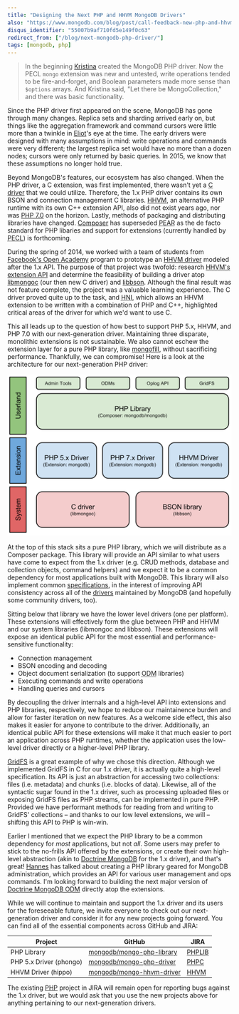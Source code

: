 ```yaml
---
title: "Designing the Next PHP and HHVM MongoDB Drivers"
also: "https://www.mongodb.com/blog/post/call-feedback-new-php-and-hhvm-drivers"
disqus_identifier: "55007b9af710fd5e149f0c63"
redirect_from: ["/blog/next-mongodb-php-driver/"]
tags: [mongodb, php]
---
```

> In the beginning [Kristina][kchodorow] created the MongoDB PHP driver. Now the
PECL `mongo` extension was new and untested, write operations tended to be
fire-and-forget, and Boolean parameters made more sense than `$options` arrays.
And Kristina said, "Let there be MongoCollection," and there was basic
functionality.

Since the PHP driver first appeared on the scene, MongoDB has gone through many
changes. Replica sets and sharding arrived early on, but things like the
aggregation framework and command cursors were little more than a twinkle in
[Eliot][ehorowitz]'s eye at the time. The early drivers were designed with many
assumptions in mind: write operations and commands were very different; the
largest replica set would have no more than a dozen nodes; cursors were only
returned by basic queries. In 2015, we know that these assumptions no longer
hold true.

Beyond MongoDB's features, our ecosystem has also changed. When the PHP driver,
a C extension, was first implemented, there wasn't yet a [C driver][libmongoc]
that we could utilize. Therefore, the 1.x PHP driver contains its own BSON and
connection management C libraries. [HHVM][hhvm], an alternative PHP runtime with
its own C++ extension API, also did not exist years ago, nor was [PHP 7.0][php7]
on the horizon. Lastly, methods of packaging and distributing libraries have
changed. [Composer][composer] has superseded
<abbr title="PHP Extension and Application Repository">PEAR</abbr> as the de
facto standard for PHP libaries and support for extensions (currently handled by
<abbr title="PHP Extension Community Library">PECL</abbr>) is forthcoming.

During the spring of 2014, we worked with a team of students from
[Facebook's Open Academy][fb-openacademy] program to prototype an
[HHVM driver][mongo-hhvm-driver] modeled after the 1.x API. The purpose of that
project was twofold: research [HHVM's extension API][hhvm-extension-api] and
determine the feasibility of building a driver atop [libmongoc][] (our then new
C driver) and [libbson][]. Although the final result was not feature complete,
the project was a valuable learning experience. The C driver proved quite up to
the task, and <abbr title="Hack Native Interface">HNI</abbr>, which allows an
HHVM extension to be written with a combination of PHP and C++, highlighted
critical areas of the driver for which we'd want to use C.

This all leads up to the question of how best to support PHP 5.x, HHVM, and PHP
7.0 with our next-generation driver. Maintaining three disparate, monolithic
extensions is not sustainable. We also cannot eschew the extension layer for a
pure PHP library, like [mongofill][], without sacrificing performance.
Thankfully, we can compromise! Here is a look at the architecture for our
next-generation PHP driver:

!["Driver architecture"][driver-arch]

At the top of this stack sits a pure PHP library, which we will distribute as a
Composer package. This library will provide an API similar to what users have
come to expect from the 1.x driver (e.g. CRUD methods, database and collection
objects, command helpers) and we expect it to be a common dependency for most
applications built with MongoDB. This library will also implement common
[specifications][specs], in the interest of improving API consistency across all
of the [drivers][] maintained by MongoDB (and hopefully some community drivers,
too).

Sitting below that library we have the lower level drivers (one per platform).
These extensions will effectively form the glue between PHP and HHVM and our
system libraries (libmongoc and libbson). These extensions will expose an
identical public API for the most essential and performance-sensitive
functionality:

 * Connection management
 * BSON encoding and decoding
 * Object document serialization (to support <abbr title="Object document mapper">ODM</abbr> libraries)
 * Executing commands and write operations
 * Handling queries and cursors

By decoupling the driver internals and a high-level API into extensions and PHP
libraries, respectively, we hope to reduce our maintainence burden and allow for
faster iteration on new features. As a welcome side effect, this also makes it
easier for anyone to contribute to the driver. Additionally, an identical public
API for these extensions will make it that much easier to port an application
across PHP runtimes, whether the application uses the low-level driver directly
or a higher-level PHP library.

[GridFS][gridfs] is a great example of why we chose this direction. Although we
implemented GridFS in C for our 1.x driver, it is actually quite a high-level
specification. Its API is just an abstraction for accessing two collections:
files (i.e. metadata) and chunks (i.e. blocks of data). Likewise, all of the
syntactic sugar found in the 1.x driver, such as processing uploaded files or
exposing GridFS files as PHP streams, can be implemented in pure PHP. Provided
we have performant methods for reading from and writing to GridFS' collections
– and thanks to our low level extensions, we will – shifting this API to PHP is
win-win.

Earlier I mentioned that we expect the PHP library to be a common dependency for
*most* applications, but not *all*. Some users may prefer to stick to the
no-frills API offered by the extensions, or create their own high-level
abstraction (akin to [Doctrine MongoDB][doctrine-mongodb] for the 1.x driver),
and that's great! [Hannes][bjori] has talked about creating a PHP library geared
for MongoDB administration, which provides an API for various user management
and ops commands. I'm looking forward to building the next major version of
[Doctrine MongoDB ODM][doctrine-mongodb-odm] directly atop the extensions.

While we will continue to maintain and support the 1.x driver and its users for
the foreseeable future, we invite everyone to check out our next-generation
driver and consider it for any new projects going forward. You can find all of
the essential components across GitHub and JIRA:

| Project                 | GitHub                                 | JIRA                  |
| ----------------------- | -------------------------------------- | --------------------- |
| PHP Library             | [mongodb/mongo-php-library][gh-phplib] | [PHPLIB][jira-phplib] |
| PHP 5.x Driver (phongo) | [mongodb/mongo-php-driver][gh-phpc]    | [PHPC][jira-phpc]     |
| HHVM Driver (hippo)     | [mongodb/mongo-hhvm-driver][gh-hhvm]   | [HHVM][jira-hhvm]     |

The existing [PHP][jira-php] project in JIRA will remain open for reporting bugs
against the 1.x driver, but we would ask that you use the new projects above for
anything pertaining to our next-generation drivers.

  [bjori]: http://twitter.com/bjori
  [composer]: https://getcomposer.org/
  [derickr]: http://twitter.com/derickr
  [doctrine-mongodb]: https://github.com/doctrine/mongodb
  [doctrine-mongodb-odm]: https://github.com/doctrine/mongodb-odm
  [drivers]: http://docs.mongodb.org/ecosystem/drivers/
  [ehorowitz]: http://www.eliothorowitz.com/
  [gridfs]: http://docs.mongodb.org/manual/core/gridfs/
  [fb-openacademy]: https://www.facebook.com/notes/facebook-engineering/facebook-open-academy-bringing-open-source-to-cs-curricula/10151806121378920
  [hhvm]: http://hhvm.com/
  [hhvm-extension-api]: https://github.com/facebook/hhvm/wiki/Extension-API
  [kchodorow]: http://www.kchodorow.com/
  [mongo-hhvm-driver]: https://github.com/mongodb-labs/mongo-hhvm-driver-unsupported
  [gh-phplib]: https://github.com/mongodb/mongo-php-library
  [gh-phpc]: https://github.com/mongodb/mongo-php-driver
  [gh-hhvm]: https://github.com/mongodb/mongo-hhvm-driver
  [jira-phplib]: https://jira.mongodb.org/browse/PHPLIB
  [jira-php]: https://jira.mongodb.org/browse/PHP
  [jira-phpc]: https://jira.mongodb.org/browse/PHPC
  [jira-hhvm]: https://jira.mongodb.org/browse/HHVM
  [libbson]: https://github.com/mongodb/libbson
  [libmongoc]: https://github.com/mongodb/mongo-c-driver
  [mongofill]: https://github.com/mongofill/mongofill
  [php7]: https://wiki.php.net/rfc/php7timeline
  [specs]: https://github.com/mongodb/specifications

  [driver-arch]: /assets/images/20150310_driver_arch.svg
